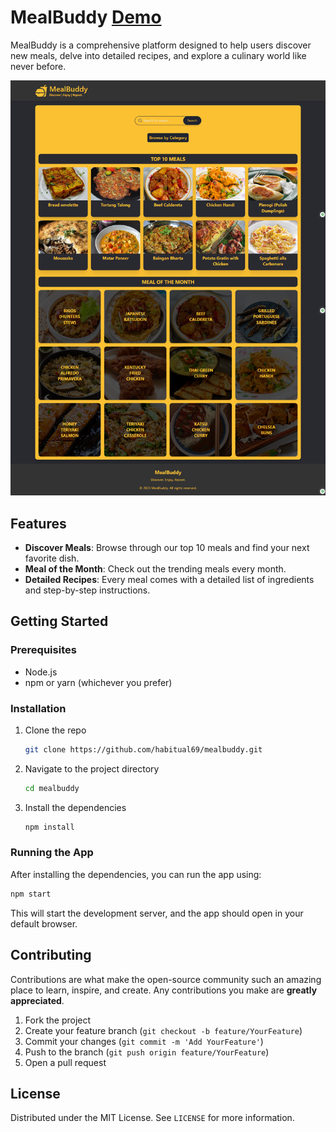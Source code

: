 # MealBuddy [Demo](https://habitual69.github.io/mealbuddy/)

MealBuddy is a comprehensive platform designed to help users discover new meals, delve into detailed recipes, and explore a culinary world like never before.

![Screenshot of MealBuddy](./screenshots/mealbuddy.png) 

## Features

- **Discover Meals**: Browse through our top 10 meals and find your next favorite dish.
- **Meal of the Month**: Check out the trending meals every month.
- **Detailed Recipes**: Every meal comes with a detailed list of ingredients and step-by-step instructions.

## Getting Started

### Prerequisites

- Node.js
- npm or yarn (whichever you prefer)

### Installation

1. Clone the repo
   ```sh
   git clone https://github.com/habitual69/mealbuddy.git
   ```
2. Navigate to the project directory
   ```sh
   cd mealbuddy
   ```
3. Install the dependencies
   ```sh
   npm install
   ```

### Running the App

After installing the dependencies, you can run the app using:

```sh
npm start
```

This will start the development server, and the app should open in your default browser.

## Contributing

Contributions are what make the open-source community such an amazing place to learn, inspire, and create. Any contributions you make are **greatly appreciated**.

1. Fork the project
2. Create your feature branch (`git checkout -b feature/YourFeature`)
3. Commit your changes (`git commit -m 'Add YourFeature'`)
4. Push to the branch (`git push origin feature/YourFeature`)
5. Open a pull request

## License

Distributed under the MIT License. See `LICENSE` for more information.
